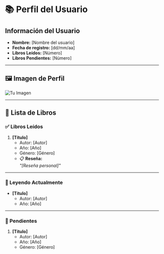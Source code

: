 # 📚 Perfil del Usuario

## Información del Usuario
- **Nombre:** [Nombre del usuario]
- **Fecha de registro:** [dd/mm/aa]
- **Libros Leídos:** [Número]
- **Libros Pendientes:** [Número]

---

## 🖼️ Imagen de Perfil
![Tu Imagen](ruta/a/tu/imagen.png)

---

## 📖 Lista de Libros

### ✅ Libros Leídos
1. **[Título]**  
   - Autor: [Autor]  
   - Año: [Año]  
   - Género: [Género]  
   - 📋 **Reseña:**  
     _"[Reseña personal]"_

---

### 📘 Leyendo Actualmente
- **[Título]**  
  - Autor: [Autor]  
  - Año: [Año]  

---

### 📂 Pendientes
1. **[Título]**  
   - Autor: [Autor]  
   - Año: [Año]  
   - Género: [Género]  
